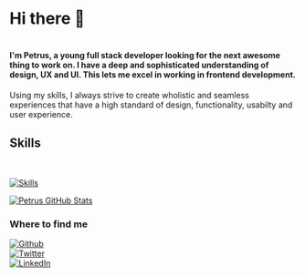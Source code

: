  <h1>Hi there 👋<h1>

#### I'm Petrus, a young full stack developer looking for the next awesome thing to work on. I have a deep and sophisticated understanding of design, UX and UI. This lets me excel in working in frontend development. 

Using my skills, I always strive to create wholistic and seamless experiences that have a high standard of design, functionality, usabilty and user experience.


 <h2>Skills</h2>
 <br>
 
[![Skills](https://skillicons.dev/icons?i=ae,blender,cs,css,html,discord,bots,docker,express,firebase,figma,github,ai,java,js,md,nodejs,ps,postgres,pr,py,react,vue,replit,tailwind,ts,vscode)](https://skillicons.dev)

 [![Petrus GitHub Stats](https://github-readme-stats.vercel.app/api?username=petrusmatiros&show_icons=true&bg_color=d2fbd0&title_color=0d5f07&text_color=0d5f07&icon_color=0d5f07&hide_border=true&custom_title=My%20%Stats&border_radius=18)](https://github.com/petrusmatiros/petrusmatiros)

<!-- [![Top Langs](https://github-readme-stats.vercel.app/api/top-langs/?username=petrusmatiros&layout=compact)](https://github.com/petrusmatiros/petrusmatiros) -->
<!--
[![Readme Card](https://github-readme-stats.vercel.app/api/pin/?username=petrusmatiros&repo=petrusmatiros)](https://github.com/petrusmatiros/petrusmatiros)
-->
<h3>Where to find me</h3>
<p>
<a href="https://github.com/petrusmatiros" target="_blank"><img alt="Github" src="https://img.shields.io/badge/GitHub-%2312100E.svg?&style=for-the-badge&logo=Github&logoColor=white" /></a> 
<br>
<a href="https://twitter.com/petrusmatiros" target="_blank"> <img alt="Twitter" src="https://img.shields.io/badge/twitter-%231DA1F2.svg?&style=for-the-badge&logo=twitter&logoColor=white" /></a> 
 <br>
<a href="https://www.linkedin.com/in/petrusmatiros" target="_blank"> <img alt="LinkedIn" src="https://img.shields.io/badge/linkedin-%230077B5.svg?&style=for-the-badge&logo=linkedin&logoColor=white" /></a>
</p>
